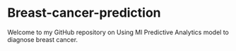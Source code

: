 # Breast-cancer-prediction
Welcome to my GitHub repository on Using Ml Predictive Analytics model to diagnose breast cancer.
